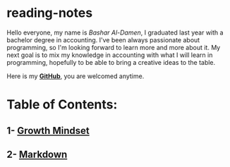 # reading-notes
 
 
Hello everyone,
my name is _Bashar Al-Damen_, I graduated last year with a bachelor degree in accounting.
I've been always passionate about programming, so I'm looking forward to learn more and more about it.
My next goal is to mix my knowledge in accounting with what I will learn in programming, hopefully to be able to bring a creative ideas to the table.

Here is my **[GitHub](https://github.com/BasharDamen)**, you are welcomed anytime.


# Table of Contents:
## 1- [Growth Mindset](https://bashardamen.github.io/reading-notes/lab01)
## 2- [Markdown](https://bashardamen.github.io/reading-notes/read02)

